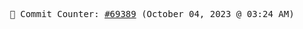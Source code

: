 <p align="center">
    <samp>
        📮 Commit Counter: <a href="https://github.com/Javascript-void0/Javascript-void0/commits/main">#69389</a> (October 04, 2023 @ 03:24 AM)
    </samp>
</p>